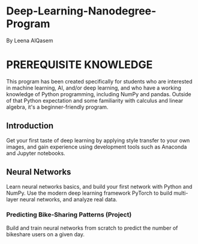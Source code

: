 # Deep-Learning-Nanodegree-Program
By Leena AlQasem


# PREREQUISITE KNOWLEDGE
This program has been created specifically for students who are interested in machine learning, AI, and/or deep learning, and who have a working knowledge of Python programming, including NumPy and pandas. Outside of that Python expectation and some familiarity with calculus and linear algebra, it's a beginner-friendly program.

## Introduction
Get your first taste of deep learning by applying style transfer to your own images, and gain experience using development tools such as Anaconda and Jupyter notebooks.

## Neural Networks
Learn neural networks basics, and build your first network with Python and NumPy. Use the modern deep learning framework PyTorch to build multi-layer neural networks, and analyze real data.

### Predicting Bike-Sharing Patterns (Project)
Build and train neural networks from scratch to predict the number of bikeshare users on a given day.

